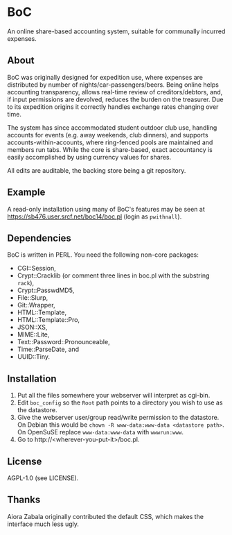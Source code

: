 # BoC

An online share-based accounting system, suitable for communally incurred expenses.

## About

BoC was originally designed for expedition use, where expenses are distributed by number of nights/car-passengers/beers.  Being online helps accounting transparency, allows real-time review of creditors/debtors, and, if input permissions are devolved, reduces the burden on the treasurer.  Due to its expedition origins it correctly handles exchange rates changing over time.

The system has since accommodated student outdoor club use, handling accounts for events (e.g. away weekends, club dinners), and supports accounts-within-accounts, where ring-fenced pools are maintained and members run tabs.  While the core is share-based, exact accountancy is easily accomplished by using currency values for shares.

All edits are auditable, the backing store being a git repository.

## Example

A read-only installation using many of BoC's features may be seen at https://sb476.user.srcf.net/boc14/boc.pl (login as `pwithnall`).

## Dependencies

BoC is written in PERL.  You need the following non-core packages:

* CGI::Session,
* Crypt::Cracklib (or comment three lines in boc.pl with the substring `rack`),
* Crypt::PasswdMD5,
* File::Slurp,
* Git::Wrapper,
* HTML::Template,
* HTML::Template::Pro,
* JSON::XS,
* MIME::Lite,
* Text::Password::Pronounceable,
* Time::ParseDate, and
* UUID::Tiny.

## Installation

1. Put all the files somewhere your webserver will interpret as cgi-bin.
2. Edit `boc_config` so the `Root` path points to a directory you wish to use as the datastore.
3. Give the webserver user/group read/write permission to the datastore.  On Debian this would be `chown -R www-data:www-data <datastore path>`.  On OpenSuSE replace `www-data:www-data` with `wwwrun:www`.
4. Go to http://\<wherever-you-put-it\>/boc.pl.

## License

AGPL-1.0 (see LICENSE).

## Thanks

Aiora Zabala originally contributed the default CSS, which makes the interface much less ugly.
